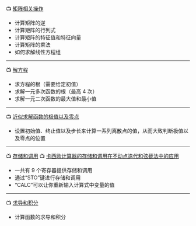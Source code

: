 
📺 [矩阵相关操作](https://www.bilibili.com/video/BV1CN411d7iV?t=86.2&p=8)
- 计算矩阵的逆
- 计算矩阵的行列式
- 计算矩阵的特征值和特征向量
- 计算矩阵的乘法
- 如何求解线性方程组
---
📺 [解方程](https://www.bilibili.com/video/BV1CN411d7iV?t=1.5&p=3)
- 求方程的根（需要给定初值）
- 求解一元多次函数的根（最高 4 次）
- 求解一元二次函数的最大值和最小值
---
📺 [近似求解函数的极值以及零点](https://www.bilibili.com/video/BV1CN411d7iV?t=3.1&p=5)
- 设置初始值、终止值以及步长来计算一系列离散点的值，从而大致判断极值以及零点的位置
---
📺 [存储和调用](https://www.bilibili.com/video/BV1oq4y1r77X?t=302.7) 
📺 [卡西欧计算器的存储和调用在不动点迭代和弦截法中的应用](https://www.bilibili.com/video/BV1oq4y1r77X?t=0.9&p=2)
- 一共有 9 个寄存器提供存储和调用
- 通过“STO”键进行存储和调用
- “CALC”可以让你重新输入计算式中变量的值
---
📺 [求导和积分](https://www.bilibili.com/video/BV19E411a7HL?t=3.0)
- 计算函数的求导和积分

